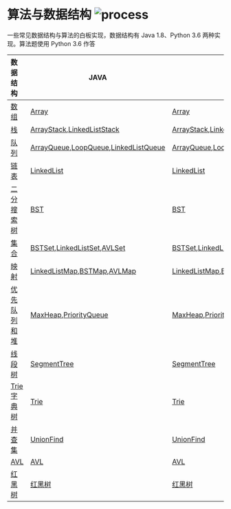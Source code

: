 # 算法与数据结构 ![process](https://img.shields.io/badge/process-building-yellow)

一些常见数据结构与算法的白板实现，数据结构有 Java 1.8、Python 3.6 两种实现。算法题使用 Python 3.6 作答

| 数据结构                                                     | JAVA                                                         | Python                                                       |
| :----------------------------------------------------------- | ------------------------------------------------------------ | ------------------------------------------------------------ |
| [数组](https://github.com/LibertyDream/algorithm_data_structure/tree/master/datastruct/array) | [Array](./datastruct/array/Array.java)                       | [Array](./datastruct/array/Array.py)                         |
| [栈](https://github.com/LibertyDream/algorithm_data_structure/tree/master/datastruct/stack) | [ArrayStack](./datastruct/stack/ArrayStack.java),[LinkedListStack](./datastruct/stack/LinkedListStack.java) | [ArrayStack](./datastruct/stack/ArrayStack.py),[LinkedListStack](./datastruct/stack/LinkedListStack.py) |
| [队列](https://github.com/LibertyDream/algorithm_data_structure/tree/master/datastruct/queue) | [ArrayQueue](./datastruct/queue/ArrayQueue.java),[LoopQueue](./datastruct/queue/LoopQueue.java),[LinkedListQueue](./datastruct/queue/LinkedListQueue.java) | [ArrayQueue](./datastruct/queue/ArrayQueue.py),[LoopQueue](./datastruct/queue/LoopQueue.py),[LinkedListQueue](./datastruct/queue/LinkedListQueue.py) |
| [链表](https://github.com/LibertyDream/algorithm_data_structure/tree/master/datastruct/linkedlist) | [LinkedList](./datastruct/linkedlist/LinkedList.java)        | [LinkedList](./datastruct/linkedlist/LinkedList.py)          |
| [二分搜索树](https://github.com/LibertyDream/algorithm_data_structure/tree/master/datastruct/BST) | [BST](./datastruct/BST/BST.java)                             | [BST](./datastruct/BST/BST.py)                               |
| [集合](https://github.com/LibertyDream/algorithm_data_structure/tree/master/datastruct/set) | [BSTSet](./datastruct/set/BSTSet.java),[LinkedListSet](./datastruct/set/LinkedListSet.java),[AVLSet](./datastruct/set/AVLSet.java) | [BSTSet](./datastruct/set/BSTSet.py),[LinkedListSet](./datastruct/set/LinkedListSet.py),[AVLSet](./datastruct/set/AVLSet.py) |
| [映射](https://github.com/LibertyDream/algorithm_data_structure/tree/master/datastruct/map) | [LinkedListMap](./datastruct/map/LinkedListMap.java),[BSTMap](./datastruct/map/BSTMap.java),[AVLMap](./datastruct/map/AVLMap.java) | [LinkedListMap](./datastruct/map/LinkedListMap.py),[BSTMap](./datastruct/map/BSTMap.py),[AVLMap](./datastruct/map/AVLMap.py) |
| [优先队列和堆](https://github.com/LibertyDream/algorithm_data_structure/tree/master/datastruct/heap) | [MaxHeap](./datastruct/heap/MaxHeap.java),[PriorityQueue](./datastruct/heap/PriorityQueue.java) | [MaxHeap](./datastruct/heap/MaxHeap.py),[PriorityQueue](./datastruct/heap/PriorityQueue.py) |
| [线段树](https://github.com/LibertyDream/algorithm_data_structure/tree/master/datastruct/segment_tree) | [SegmentTree](./datastruct/segment_tree/SegmentTree.java)    | [SegmentTree](./datastruct/segment_tree/SegmentTree.py)      |
| [Trie 字典树](https://github.com/LibertyDream/algorithm_data_structure/tree/master/datastruct/trie) | [Trie](./datastruct/trie/Trie.java)                          | [Trie](./datastruct/trie/Trie.py)                            |
| [并查集](https://github.com/LibertyDream/algorithm_data_structure/tree/master/datastruct/union_find) | [UnionFind](./datastruct/trie/UnionFind.java)                | [UnionFind](./datastruct/trie/UnionFind.py)                  |
| [AVL](https://github.com/LibertyDream/algorithm_data_structure/tree/master/datastruct/avl) | [AVL](./datastruct/avl/AVL.java)                             | [AVL](./datastruct/avl/AVL.py)                               |
| [红黑树](https://github.com/LibertyDream/algorithm_data_structure/tree/master/datastruct/red_black_tree) | [红黑树](./datastruct/red_black_tree/RBTree.java)            | [红黑树](./datastruct/red_black_tree/RBTree.py)              |

